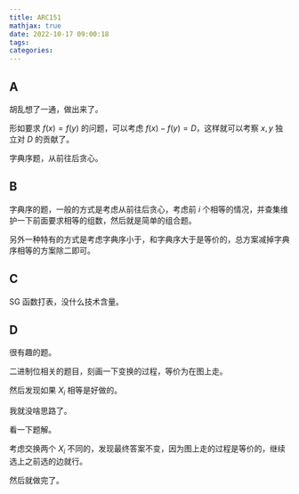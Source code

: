 ```yaml
---
title: ARC151
mathjax: true
date: 2022-10-17 09:00:18
tags:
categories:
---
```


## A

胡乱想了一通，做出来了。

形如要求 $f(x)=f(y)$ 的问题，可以考虑 $f(x)-f(y)=D$，这样就可以考察 $x,y$ 独立对 $D$ 的贡献了。

字典序题，从前往后贪心。

## B

字典序的题，一般的方式是考虑从前往后贪心，考虑前 $i$ 个相等的情况，并查集维护一下前面要求相等的组数，然后就是简单的组合题。

另外一种特有的方式是考虑字典序小于，和字典序大于是等价的，总方案减掉字典序相等的方案除二即可。

## C

SG 函数打表，没什么技术含量。

## D

很有趣的题。

二进制位相关的题目，刻画一下变换的过程，等价为在图上走。

然后发现如果 $X_i$ 相等是好做的。

我就没啥思路了。

看一下题解。

考虑交换两个 $X_i$ 不同的，发现最终答案不变，因为图上走的过程是等价的，继续选上之前选的边就行。

然后就做完了。
